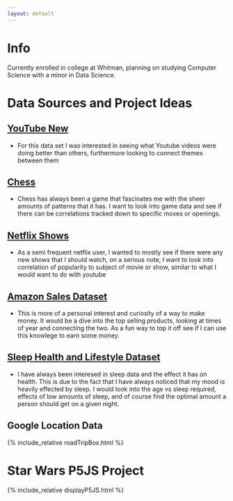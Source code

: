 ```yaml
---
layout: default
---
```


# Info
Currently enrolled in college at Whitman, planning on studying Computer Science with a minor in Data Science. 

# Data Sources and Project Ideas

## [YouTube New](https://www.kaggle.com/datasets/datasnaek/youtube-new) 
- For this data set I was interested in seeing what Youtube videos were doing better than others, furthermore looking to connect themes between them

## [Chess](https://www.kaggle.com/datasets/datasnaek/chess) 
- Chess has always been a game that fascinates me with the sheer amounts of patterns that it has. I want to look into game data and see if there can be correlations tracked down to specific moves or openings.

## [Netflix Shows](https://www.kaggle.com/datasets/shivamb/netflix-shows) 
- As a semi frequent netflix user, I wanted to mostly see if there were any new shows that I should watch, on a serious note, I want to look into correlation of popularity to subject of movie or show, similar to what I would want to do with youtube

## [Amazon Sales Dataset](https://www.kaggle.com/datasets/karkavelrajaj/amazon-sales-dataset) 
- This is more of a personal interest and curiosity of a way to make money. It would be a dive into the top selling products, looking at times of year and connecting the two. As a fun way to top it off see if I can use this knowlege to earn some money.

## [Sleep Health and Lifestyle Dataset](https://www.kaggle.com/datasets/uom190346a/sleep-health-and-lifestyle-dataset)
- I have always been interesed in sleep data and the effect it has on health. This is due to the fact that I have always noticed that my mood is heavily effected by sleep. I would look into the age vs sleep required, effects of low amounts of sleep, and of course find the optimal amount a person should get on a given night.


## Google Location Data
{% include_relative roadTripBox.html %}

# Star Wars P5JS Project
{% include_relative displayP5JS.html %}


